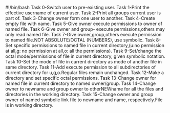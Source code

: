 #!/bin/bash
Task 0-Switch user to pre-existing user.
Task 1-Print the effective username of current user.
Task 2-Print all groups current user is part of.
Task 3-Change owner form one user to another.
Task 4-Create empty file with name.
Task 5-Give owner execute permissions to owner of named file.
Task 6-Give owner and group- execute permissions,others may only read named file.
Task 7-Give owner,group,others execute permission to named file.NOT ABSOLUTE/OCTAL (NUMBERS), use symbolic.
Task 8-Set specific permissions to named file in current directory,(u:no permission at all,g: no permission at all,o: all the permissions).
Task 9-Set/change the octal mode/permissions of file in current directory, given symbolic notation.
Task 10-Set the mode of file in current directory as mode of another file in same directory.
Task 11-Add execute permission to all subdirectories of current directory for u,g,o.Regular files remain unchanged.
Task 12-Make a directory and set specific octal permissions.
Task 13-Change owner for named file in current directory to named owner/group.
Task 14-Change owner to newname and group owner to otherNEWname for all the files and directories in the working directory.
Task 15-Change owner and group owner of named symbolic link file to newname and name, respectively.File is in working directory.
